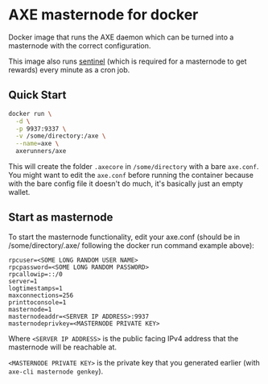 AXE masternode for docker
===================

Docker image that runs the AXE daemon which can be turned into a masternode with the correct configuration.

This image also runs [sentinel](https://github.com/axerunners/sentinel) (which is required for a masternode to get rewards) every minute as a cron job.

Quick Start
-----------

```bash
docker run \
  -d \
  -p 9937:9337 \
  -v /some/directory:/axe \
  --name=axe \
  axerunners/axe
```

This will create the folder `.axecore` in `/some/directory` with a bare `axe.conf`. You might want to edit the `axe.conf` before running the container because with the bare config file it doesn't do much, it's basically just an empty wallet.

Start as masternode
------------

To start the masternode functionality, edit your axe.conf (should be in /some/directory/.axe/ following the docker run command example above):

```
rpcuser=<SOME LONG RANDOM USER NAME>
rpcpassword=<SOME LONG RANDOM PASSWORD>
rpcallowip=::/0
server=1
logtimestamps=1
maxconnections=256
printtoconsole=1
masternode=1
masternodeaddr=<SERVER IP ADDRESS>:9937
masternodeprivkey=<MASTERNODE PRIVATE KEY>
```

Where `<SERVER IP ADDRESS>` is the public facing IPv4 address that the masternode will be reachable at.

`<MASTERNODE PRIVATE KEY>` is the private key that you generated earlier (with `axe-cli masternode genkey`).
